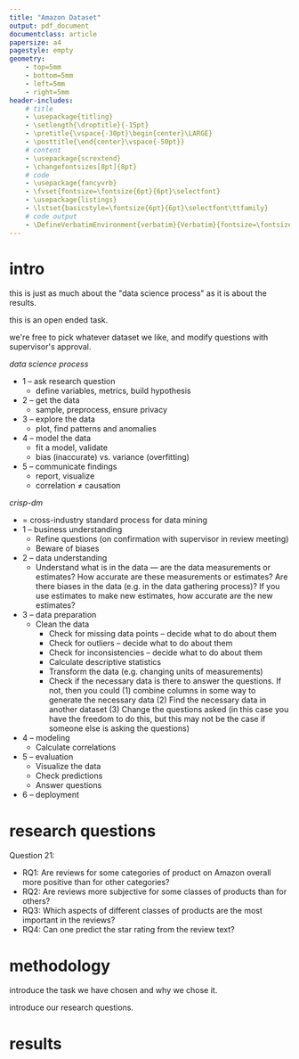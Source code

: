 ```yaml
---
title: "Amazon Dataset"
output: pdf_document
documentclass: article
papersize: a4
pagestyle: empty
geometry:
    - top=5mm
    - bottom=5mm
    - left=5mm
    - right=5mm
header-includes:
    # title
    - \usepackage{titling}
    - \setlength{\droptitle}{-15pt}
    - \pretitle{\vspace{-30pt}\begin{center}\LARGE}
    - \posttitle{\end{center}\vspace{-50pt}}    
    # content
    - \usepackage{scrextend}
    - \changefontsizes[8pt]{8pt}
    # code
    - \usepackage{fancyvrb}
    - \fvset{fontsize=\fontsize{6pt}{6pt}\selectfont}
    - \usepackage{listings}
    - \lstset{basicstyle=\fontsize{6pt}{6pt}\selectfont\ttfamily}
    # code output
    - \DefineVerbatimEnvironment{verbatim}{Verbatim}{fontsize=\fontsize{6pt}{6pt}}
---
```



<!-- 

- exercise: https://tuwel.tuwien.ac.at/pluginfile.php/4247741/mod_resource/content/1/DOPP2024_Exercise2.pdf
        - task 21: amazon dataset
- amazon dataset: https://amazon-reviews-2023.github.io/ (most recent, huggingface for easy download)
- algorithms benchmark: https://paperswithcode.com/dataset/amazon-review

-->

# intro

this is just as much about the "data science process" as it is about the results.

this is an open ended task.

we're free to pick whatever dataset we like, and modify questions with supervisor's approval.

*data science process*

- 1 – ask research question
	- define variables, metrics, build hypothesis
- 2 – get the data
	- sample, preprocess, ensure privacy
- 3 – explore the data
	- plot, find patterns and anomalies
- 4 – model the data
	- fit a model, validate
	- bias (inaccurate) vs. variance (overfitting)
- 5 – communicate findings
	- report, visualize
	- correlation ≠ causation

*crisp-dm*

- = cross-industry standard process for data mining
- 1 – business understanding
	- Refine questions (on confirmation with supervisor in review meeting)
	- Beware of biases
- 2 – data understanding
	- Understand what is in the data — are the data measurements or estimates? How accurate are these measurements or estimates? Are there biases in the data (e.g. in the data gathering process)? If you use estimates to make new estimates, how accurate are the new estimates?
- 3 – data preparation
	- Clean the data
        - Check for missing data points – decide what to do about them
        - Check for outliers – decide what to do about them
        - Check for inconsistencies – decide what to do about them
        - Calculate descriptive statistics
        - Transform the data (e.g. changing units of measurements)
        - Check if the necessary data is there to answer the questions. If not, then you could (1) combine columns in some way to generate the necessary data (2) Find the necessary data in another dataset (3) Change the questions asked (in this case you have the freedom to do this, but this may not be the case if someone else is asking the questions)
- 4 – modeling
	- Calculate correlations
- 5 – evaluation
	- Visualize the data
	- Check predictions
	- Answer questions
- 6 – deployment

# research questions

Question 21:

- RQ1: Are reviews for some categories of product on Amazon overall more positive than for other categories?
- RQ2: Are reviews more subjective for some classes of products than for others?
- RQ3: Which aspects of different classes of products are the most important in the reviews?
- RQ4: Can one predict the star rating from the review text?

# methodology

introduce the task we have chosen and why we chose it.

introduce our research questions.

# results
